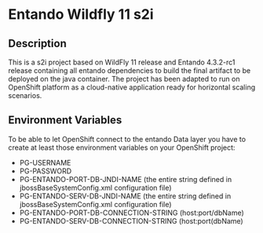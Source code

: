 # Entando Wildfly 11 s2i

## Description

This is a s2i project based on WildFly 11 release and Entando 4.3.2-rc1 release containing all entando dependencies to build the final artifact to be deployed on the java container.
The project has been adapted to run on OpenShift platform as a cloud-native application ready for horizontal scaling scenarios.

## Environment Variables

To be able to let OpenShift connect to the entando Data layer you have to create at least those environment variables on your OpenShift project:

- PG-USERNAME
- PG-PASSWORD
- PG-ENTANDO-PORT-DB-JNDI-NAME (the entire string defined in jbossBaseSystemConfig.xml configuration file)
- PG-ENTANDO-SERV-DB-JNDI-NAME (the entire string defined in jbossBaseSystemConfig.xml configuration file)
- PG-ENTANDO-PORT-DB-CONNECTION-STRING (host:port/dbName)
- PG-ENTANDO-SERV-DB-CONNECTION-STRING (host:port(dbName)


